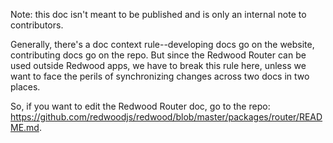 Note: this doc isn't meant to be published and is only an internal note to contributors.

Generally, there's a doc context rule--developing docs go on the website, contributing docs go on the repo. But since the Redwood Router can be used outside Redwood apps, we have to break this rule here, unless we want to face the perils of synchronizing changes across two docs in two places.

So, if you want to edit the Redwood Router doc, go to the repo: https://github.com/redwoodjs/redwood/blob/master/packages/router/README.md.